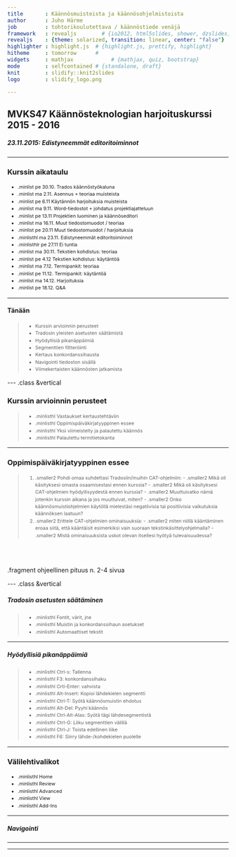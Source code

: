 ```yaml
---
title       : Käännösmuisteista ja käännösohjelmistoista
author      : Juho Härme
job         : tohtorikoulutettava / käännöstiede venäjä
framework   : revealjs        # {io2012, html5slides, shower, dzslides, ...}
revealjs    : {theme: solarized, transition: linear, center: "false"}
highlighter : highlight.js  # {highlight.js, prettify, highlight}
hitheme     : tomorrow      # 
widgets     : mathjax            # {mathjax, quiz, bootstrap}
mode        : selfcontained # {standalone, draft}
knit        : slidify::knit2slides
logo        : slidify_logo.png

---
```


<style>
.reveal h2{
    padding-bottom: 20px;
}

p { text-align: left;
}

li.fragment.visible, li {
    font-size: 78%;
    line-height: 150%;
}

li.smaller{
    font-size: 76%;
    line-height: 180%;
}

li.smaller2{
    font-size: 76%;
}

li.minlist{
font-size:69%; 
color:darkgrey;}

li.minlisthlr{font-size:69%;
color:rgb(247, 131, 131);
}

li.minlisthl{font-size:69%;}


.reveal a:not(.image) {
text-decoration:underline;
}

.coldiv {width:47%;float:left;}
.coldiv2 {float:left;width:30%;}

.rowdiv {width:100%;clear:left;}

.reveal section img { background:none; border:none; box-shadow:none; }

p.smaller {font-size:70%;}


table { 
width: 100%;
}


table tr:nth-child(2n+1) { /* background: #E8F2FF; */ background: #D5E5FD; }

.reveal table th, .reveal table td {

font-size:55%;

}

div.bubble{
float: left;
text-align: left;
border: 2px dotted black;
padding: 2em;
border-radius: 7px;
margin-left: 14px;
color:black;
}


div.bubblenob{
float: left;
width:30%;
}


div.mmbubble{
font-size:60%;
float: left;
text-align: left;
border: 2px dotted black;
padding: 1.5em;
border-radius: 7px;
margin:4%;
box-shadow: 10px 10px 5px #888888;
color:black;
}

div.bgred{background: burlywood;}
div.bgblue{background: cornflowerblue;}
div.bggreen{background: darkseagreen;}
div.bgcyan{background: gold;}

p.quotestyle{
frjoitusont-size:80%;
font-style:italic;
text-align:both;
}


.firstcharacter { float: left; color: #903; font-size: 300%; line-height: 60px; padding-top: 4px; padding-right: 8px; padding-left: 3px; font-family: Georgia; }

</style>

<script src="http://ajax.googleapis.com/ajax/libs/jquery/1.9.1/jquery.min.js"></script>

## MVKS47 Käännösteknologian harjoituskurssi 2015 - 2016

##### 23.11.2015: Edistyneemmät editoritoiminnot

--- 

### Kurssin aikataulu


- .minlist pe 30.10. Trados käännöstyökaluna
- .minlist ma 2.11.  Asennus + teoriaa muisteista
- .minlist pe 6.11 Käytännön harjoituksia muisteista
- .minlist ma 9.11. Word-tiedostot + johdatus projektiajatteluun
- .minlist pe 13.11 Projektien luominen ja käännöseditori
- .minlist ma 16.11. Muut tiedostomuodot / teoriaa
- .minlist pe 20.11 Muut tiedostomuodot / harjoituksia
- .minlisthl ma 23.11. Edistyneemmät editoritoiminnot
- .minlisthlr pe 27.11 Ei tuntia
- .minlist ma 30.11. Tekstien kohdistus: teoriaa
- .minlist pe 4.12 Tekstien kohdistus: käytäntöä
- .minlist ma 7.12. Termipankit: teoriaa
- .minlist pe 11.12. Termipankit: käytäntöä
- .minlist ma 14.12. Harjoituksia
- .minlist pe 18.12. Q&A

---

#### Tänään

>- Kurssin arvioinnin perusteet
>- Tradosin yleisten asetusten säätämistä
>- Hyödyllisiä pikanäppäimiä
>- Segmenttien filtteröinti
>- Kertaus konkordanssihausta
>- Navigointi tiedoston sisällä
>- Viimekertaisten käännösten jatkamista

--- .class &vertical

### Kurssin arvioinnin perusteet

>- .minlisthl Vastaukset kertaustehtäviin
>- .minlisthl Oppimispäiväkirjatyyppinen essee 
>- .minlisthl Yksi viimeistelty ja palautettu käännös
>- .minlisthl Palautettu termitietokanta

***

### Oppimispäiväkirjatyyppinen essee

>1. .smaller2 Pohdi omaa suhdettasi Tradosiin/muihin CAT-ohjelmiin:
    - .smaller2 Mikä oli käsityksesi omasta osaamisestasi ennen kurssia?
    - .smaller2 Mikä oli käsityksesi CAT-ohjelmien hyödyllisyydestä ennen kurssia?
    - .smaller2 Muuttuivatko nämä jotenkin kurssin aikana ja jos muuttuivat, miten?
    - .smaller2 Onko käännösmuistiohjelmien käytöllä mielestäsi negatiivisia tai positiivisia vaikutuksia käännöksen laatuun?
>2. .smaller2 Erittele CAT-ohjelmien ominaisuuksia:
    - .smaller2 miten niillä kääntäminen eroaa siitä, että kääntäisit esimerkiksi vain suoraan tekstinkäsittelyohjelmalla?
    - .smaller2 Mistä ominaisuuksista uskot olevan itsellesi hyötyä tulevaisuudessa?

<br><br>

.fragment ohjeellinen pituus n. 2-4 sivua


--- .class &vertical

##### Tradosin asetusten säätäminen

>- .minlisthl Fontit, värit, jne
>- .minlisthl Muistin ja konkordanssihaun asetukset
>- .minlisthl Automaattiset tekstit

***

##### Hyödyllisiä pikanäppäimiä

>- .minlisthl Ctrl-s: Tallenna
>- .minlisthl F3: konkordanssihaku
>- .minlisthl Crtl-Enter: vahvista
>- .minlisthl Alt-Insert: Kopioi lähdekielen segmentti
>- .minlisthl Ctrl-T: Syötä käännösmuistin ehdotus
>- .minlisthl Alt-Del: Pyyhi käännös
>- .minlisthl Ctrl-Alt-Alas: Syötä tägi lähdesegmentistä
>- .minlisthl Ctrl-G: Liiku segmenttien välillä
>- .minlisthl Ctrl-J: Toista edellinen liike
>- .minlisthl F6: Siirry lähde-/kohdekielen puolelle

***

### Välilehtivalikot

- .minlisthl Home
- .minlisthl Review
- .minlisthl Advanced
- .minlisthl View
- .minlisthl Add-Ins


---

##### Navigointi




---


---

<script>
$('ol.incremental li').addClass('fragment')//note to anyone reading this code, you may need to change to ul from ol depending on ordered vs unordered list
$('ul.incremental li').addClass('fragment')//note to anyone reading this code, you may need to change to ul from ol depending on ordered vs unordered list
</script>

